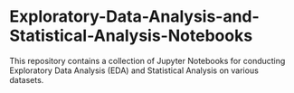 # Exploratory-Data-Analysis-and-Statistical-Analysis-Notebooks
This repository contains a collection of Jupyter Notebooks for conducting Exploratory Data Analysis (EDA) and Statistical Analysis on various datasets.
